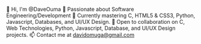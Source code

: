 👋 Hi, I'm @DaveOuma
👀 Passionate about Software Engineering/Development
🌱 Currently mastering C, HTML5 & CSS3, Python, Javascript, Databases, and UI/UX Design.
💞️ Open to collaboration on C, Web Technologies, Python, Javascript, Database, and UI/UX Design projects.
📫 Contact me at davidomuga@gmail.com

<!---
DaveOuma/DaveOuma is a ✨ unique ✨ repository because its `README.md` (this file) appears on your GitHub profile.
You can click the Preview link to take a look at your changes.
--->
